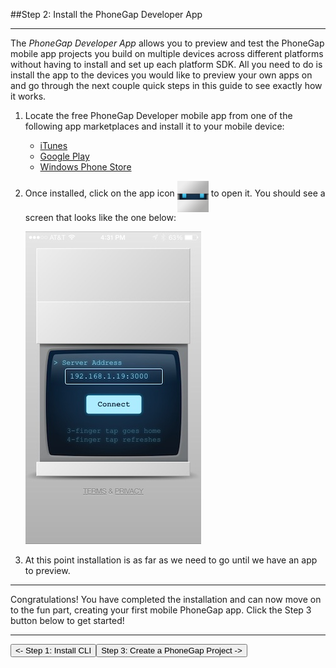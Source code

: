 <link href="../css/styles.css" rel="stylesheet">
<link href="../css/bootstrap.css" rel="stylesheet">
<div class="sidebar"></div>

##Step 2: Install the PhoneGap Developer App<hr>

The *PhoneGap Developer App* allows you to preview and test the PhoneGap mobile app projects you build on multiple devices across different platforms without having to install and set up each platform SDK.  All you need to do is install the app to the devices you would like to preview your own apps on and go through the next couple quick steps in this guide to see exactly how it works.

1. Locate the free PhoneGap Developer mobile app from one of the following app marketplaces and install it to your mobile device:

	- [iTunes](https://itunes.apple.com/app/id843536693)
	- [Google Play](https://play.google.com/store/apps/details?id=com.adobe.phonegap.app)
	- [Windows Phone Store](http://www.windowsphone.com/en-us/store/app/phonegap-developer/5c6a2d1e-4fad-4bf8-aaf7-71380cc84fe3)

2. Once installed, click on the app icon <img src="../images/dev-app-icon.png" width="50" height="50" align="middle"/> to open it. You should see a screen that looks like the one below:

      <img src="../images/dev-app-main.jpg"/>
3. At this point installation is as far as we need to go until we have an app to preview.
<hr>
Congratulations! You have completed the installation and can now move on to the fun part, creating your first mobile PhoneGap app. Click the Step 3 button below to get started!  

<hr>
<a href="cli-install.html"><button class="btn-prev"><- Step 1: Install CLI</button></a><a href="../create/cli-create.html"><button class="btn-next">Step 3: Create a PhoneGap Project -></button></a>

